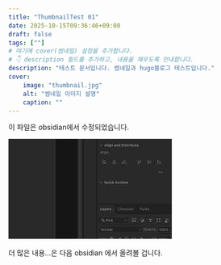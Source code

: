 ```yaml
---
title: "ThumbnailTest 01"
date: 2025-10-15T09:36:46+09:00
draft: false
tags: [""]
# 여기에 cover(썸네일) 설정을 추가합니다.
# 👇 description 필드를 추가하고, 내용을 채우도록 안내합니다.
description: "테스트 문서입니다. 썸네일과 hugo블로그 테스트입니다."
cover:
    image: "thumbnail.jpg"
    alt: "썸네일 이미지 설명"
    caption: ""
---
```



이 파일은 obsidian에서 수정되었습니다.

![이미지 설명](image1.jpg)

더 많은 내용...은 다음 obsidian 에서 올려볼 겁니다.